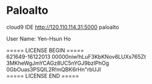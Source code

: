 Paloalto
========


cloud9 IDE
http://120.110.114.31:5000
paloalto


User Name: Yen-Hsun Ho

===== LICENSE BEGIN =====<br>
621649-16122013
00000niw!hLuF3KbKNov6LUXs765Zt
3MKheWgJmYCAGz8UC5nYGJ9bzIPhOg
0GbOuas3PSQIL2R!mQBK6rHn"rbUJI<br>
===== LICENSE END =====
